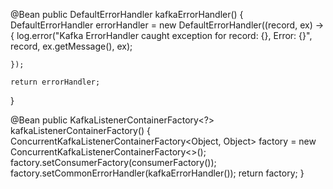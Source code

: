 @Bean
public DefaultErrorHandler kafkaErrorHandler() {
    DefaultErrorHandler errorHandler = new DefaultErrorHandler((record, ex) -> {
        log.error("Kafka ErrorHandler caught exception for record: {}, Error: {}", record, ex.getMessage(), ex);
     
    });

    return errorHandler;
}

@Bean
public KafkaListenerContainerFactory<?> kafkaListenerContainerFactory() {
    ConcurrentKafkaListenerContainerFactory<Object, Object> factory = new ConcurrentKafkaListenerContainerFactory<>();
    factory.setConsumerFactory(consumerFactory());
    factory.setCommonErrorHandler(kafkaErrorHandler());
    return factory;
}
